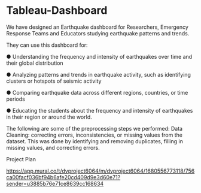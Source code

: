 # Tableau-Dashboard
We have designed an Earthquake dashboard for Researchers, Emergency Response Teams and Educators studying earthquake patterns and trends. 

They can use this dashboard for:

●	Understanding the frequency and intensity of earthquakes over time and their global distribution

●	Analyzing patterns and trends in earthquake activity, such as identifying clusters or hotspots of seismic activity

●	Comparing earthquake data across different regions, countries, or time periods

●	Educating the students about the frequency and intensity of earthquakes in their region or around the world.

The following are some of the preprocessing steps we performed:
Data Cleaning: correcting errors, inconsistencies, or missing values from the dataset. This was done by identifying and removing duplicates, filling in missing values, and correcting errors.


Project Plan

https://app.mural.co/t/dvproject6064/m/dvproject6064/1680556773118/756ca00facf036bf94b6afe20cd409d9e3d60e71?sender=u3885b76e71ce8639cc168634


